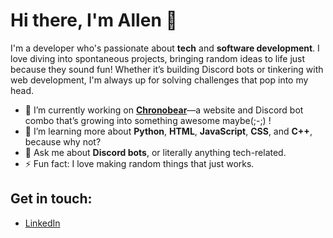 # Hi there, I'm Allen 👋

I'm a developer who's passionate about **tech** and **software development**. I love diving into spontaneous projects, bringing random ideas to life just because they sound fun! Whether it’s building Discord bots or tinkering with web development, I'm always up for solving challenges that pop into my head.

- 🔭 I’m currently working on **[Chronobear](https://allen1821.github.io/chronobear/index.html)**—a website and Discord bot combo that’s growing into something awesome maybe(;-;) !
- 🌱 I’m learning more about **Python**, **HTML**, **JavaScript**, **CSS**, and **C++**, because why not?
- 💬 Ask me about **Discord bots**, or literally anything tech-related. 
- ⚡ Fun fact: I love making random things that just works.

## Get in touch:
- [LinkedIn]([https://www.linkedin.com/in/yourname/](https://www.linkedin.com/in/allen-nguyen-0933a3251/))
